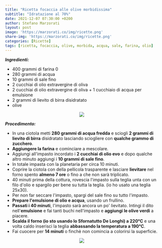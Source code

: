 ```yaml
---
title: "Ricetta focaccia alle olive morbidissima"
subtitle: "Idratazione al 70%"
date: 2021-12-07 07:30:00 +0200
author: Stefano Marzorati
layout: post
image: 'https://marzorati.co/img/ricette.png'
share-img: 'https://marzorati.co/img/ricette.png'
categories: [Ricette]
tags: [ricetta, focaccia, olive, morbida, acqua, sale, farina, olio]
---
```

***Ingredienti:***   

* 400 grammi di farina 0
* 280 grammi di acqua
* 10 grammi di sale fino
* 2 cucchiai di olio extravergine di oliva
* 2 cucchiai di olio extravergine di oliva + 1 cucchiaio di acqua per emulsione
* 2 grammi di lievito di birra disidratato
* olive

<p align="center">
  <img src="https://marzorati.co/img/post/focaccia_1.jpg">
</p>   

***Procedimento:***   

* In una ciotola metti **280 grammi di acqua fredda** e sciogli **2 grammi di lievito di birra** disidratato lasciando sciogliere con **qualche grammo di zucchero**.
* **Aggiungere la farina** e cominciare a mescolare.   
* Aggiungi all'impasto incordato i **2 cucchiai di olio evo** e dopo qualche altro minuto aggiungi i **10 grammi di sale fino**.
* In totale impasta con la planetaria per circa 10 minuti.
* Coprire la ciotola con della pellicola trasparente e lasciare **lievitare** nel forno spento **almeno 7 ore** o fino a che non sarà triplicato. 
* 40 minuti prima della cottura, rovescia l'impasto sulla teglia unta con un filo d'olio e spargilo per bene su tutta la teglia. (io ho usato una teglia 25x30).
* Per non far seccare l'impasto, spargi del sale fino su tutto l'impasto.
* **Prepare l'emulsione di olio e acqua**, usando un frullino.
* **Passati i 40 minuti**, l'impasto sarà ancora un po' lievitato. Intingi il dito nell'**emulsione** e fai tanti buchi nell'impasto e **aggiungi le olive verdi** a piacere.
* **Scalda il forno (io sto usando lo Sfornatutto De Longhi) a 220°C** e una volta caldo inserisci la teglia **abbassando la temperatura a 190°C**.
* Fai cuocere per **14 minuti** o finchè non comincia a colorirsi la superficie.

<p align="center">
  <img src="https://marzorati.co/img/post/focaccia_2.jpg">
</p>   